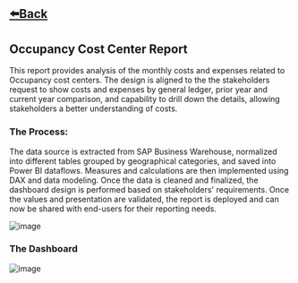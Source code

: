 ## [⬅️Back](./)

## Occupancy Cost Center Report
This report provides analysis of the monthly costs and expenses related to Occupancy cost centers. The design is aligned to the the stakeholders request to show costs and expenses by general ledger, prior year and current year comparison, and capability to drill down the details, allowing stakeholders a better understanding of costs.

### The Process: 
The data source is extracted from SAP Business Warehouse, normalized into different tables grouped by geographical categories, and saved into Power BI dataflows. Measures and calculations are then implemented using DAX and data modeling. Once the data is cleaned and finalized, the dashboard design is performed based on stakeholders' requirements. Once the values and presentation are validated, the report is deployed and can now be shared with end-users for their reporting needs.

![image](https://github.com/greatcyan/cyrus-baruc-data-analytics-portfolio/assets/95137493/182f57a4-6fe6-4aab-a8ef-b3cd32206dfc)

### The Dashboard
![image](https://github.com/greatcyan/cyrus-baruc-data-analytics-portfolio/assets/95137493/8cd98ece-bc3a-4629-995c-999198e475d6)

